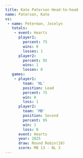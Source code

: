 ```yaml
---
title: Kate Paterson Head-to-head
name: Paterson, Kate
vs:
 - name: Peterman, Jocelyn
   totals:
    - event: Hearts
      player1:
        percent: 75
        wins: 0
        losses: 1
      player2:
        percent: 95
        wins: 1
        losses: 0
   games:
    - player1:
        team: 'NL'
        position: Lead
        percent: 75
        win: 0
        loss: 1
      player2:
        team: 'MB'
        position: Second
        percent: 95
        win: 1
        loss: 0
      event: Hearts
      year: 2025
      draw: Round Robin(10)
      score: MB 13 - NL 3
---
```

